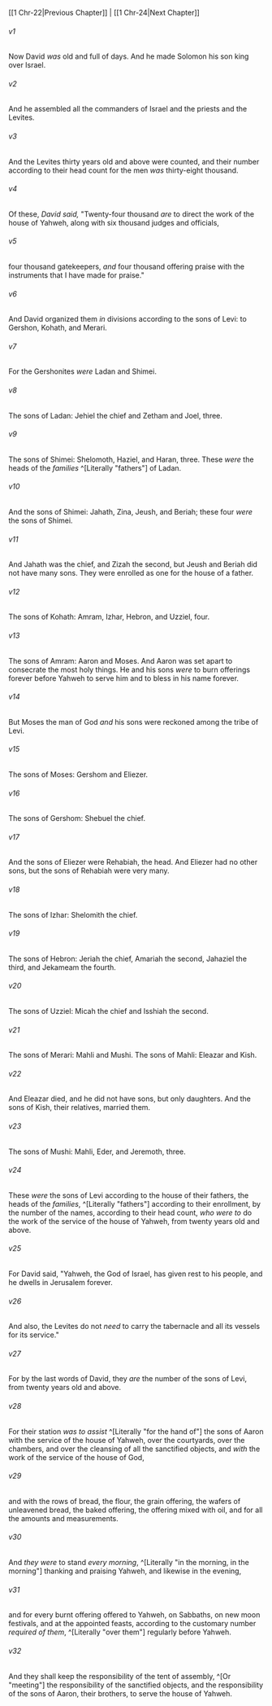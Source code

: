 ﻿---
aliases:
  - 1 Chronicles 23
---

[[1 Chr-22|Previous Chapter]] | [[1 Chr-24|Next Chapter]]

###### v1
Now David _was_ old and full of days. And he made Solomon his son king over Israel.

###### v2
And he assembled all the commanders of Israel and the priests and the Levites.

###### v3
And the Levites thirty years old and above were counted, and their number according to their head count for the men _was_ thirty-eight thousand.

###### v4
Of these, _David said,_ "Twenty-four thousand _are_ to direct the work of the house of Yahweh, along with six thousand judges and officials,

###### v5
four thousand gatekeepers, _and_ four thousand offering praise with the instruments that I have made for praise."

###### v6
And David organized them _in_ divisions according to the sons of Levi: to Gershon, Kohath, and Merari.

###### v7
For the Gershonites _were_ Ladan and Shimei.

###### v8
The sons of Ladan: Jehiel the chief and Zetham and Joel, three.

###### v9
The sons of Shimei: Shelomoth, Haziel, and Haran, three. These _were_ the heads of the _families_ ^[Literally "fathers"] of Ladan.

###### v10
And the sons of Shimei: Jahath, Zina, Jeush, and Beriah; these four _were_ the sons of Shimei.

###### v11
And Jahath was the chief, and Zizah the second, but Jeush and Beriah did not have many sons. They were enrolled as one for the house of a father.

###### v12
The sons of Kohath: Amram, Izhar, Hebron, and Uzziel, four.

###### v13
The sons of Amram: Aaron and Moses. And Aaron was set apart to consecrate the most holy things. He and his sons _were_ to burn offerings forever before Yahweh to serve him and to bless in his name forever.

###### v14
But Moses the man of God _and_ his sons were reckoned among the tribe of Levi.

###### v15
The sons of Moses: Gershom and Eliezer.

###### v16
The sons of Gershom: Shebuel the chief.

###### v17
And the sons of Eliezer were Rehabiah, the head. And Eliezer had no other sons, but the sons of Rehabiah were very many.

###### v18
The sons of Izhar: Shelomith the chief.

###### v19
The sons of Hebron: Jeriah the chief, Amariah the second, Jahaziel the third, and Jekameam the fourth.

###### v20
The sons of Uzziel: Micah the chief and Isshiah the second.

###### v21
The sons of Merari: Mahli and Mushi. The sons of Mahli: Eleazar and Kish.

###### v22
And Eleazar died, and he did not have sons, but only daughters. And the sons of Kish, their relatives, married them.

###### v23
The sons of Mushi: Mahli, Eder, and Jeremoth, three.

###### v24
These _were_ the sons of Levi according to the house of their fathers, the heads of the _families_, ^[Literally "fathers"] according to their enrollment, by the number of the names, according to their head count, _who were to_ do the work of the service of the house of Yahweh, from twenty years old and above.

###### v25
For David said, "Yahweh, the God of Israel, has given rest to his people, and he dwells in Jerusalem forever.

###### v26
And also, the Levites do not _need_ to carry the tabernacle and all its vessels for its service."

###### v27
For by the last words of David, they _are_ the number of the sons of Levi, from twenty years old and above.

###### v28
For their station _was_ _to assist_ ^[Literally "for the hand of"] the sons of Aaron with the service of the house of Yahweh, over the courtyards, over the chambers, and over the cleansing of all the sanctified objects, and _with_ the work of the service of the house of God,

###### v29
and with the rows of bread, the flour, the grain offering, the wafers of unleavened bread, the baked offering, the offering mixed with oil, and for all the amounts and measurements.

###### v30
And _they were_ to stand _every morning_, ^[Literally "in the morning, in the morning"] thanking and praising Yahweh, and likewise in the evening,

###### v31
and for every burnt offering offered to Yahweh, on Sabbaths, on new moon festivals, and at the appointed feasts, according to the customary number _required of them_, ^[Literally "over them"] regularly before Yahweh.

###### v32
And they shall keep the responsibility of the tent of assembly, ^[Or "meeting"] the responsibility of the sanctified objects, and the responsibility of the sons of Aaron, their brothers, to serve the house of Yahweh.